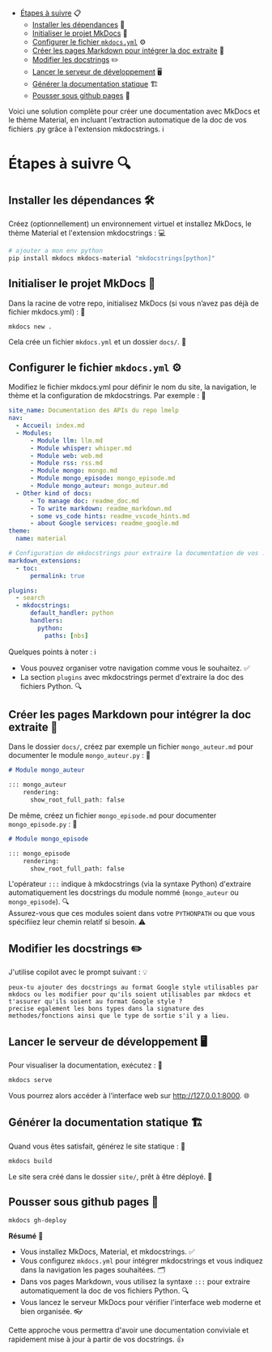 - [Étapes à suivre](#etapes-a-suivre) 📋
  - [Installer les dépendances](#installer-les-dependances) 🔧
  - [Initialiser le projet MkDocs](#initialiser-le-projet-mkdocs) 🚀
  - [Configurer le fichier `mkdocs.yml`](#configurer-le-fichier-mkdocsyml) ⚙️
  - [Créer les pages Markdown pour intégrer la doc extraite](#creer-les-pages-markdown-pour-integrer-la-doc-extraite) 📝
  - [Modifier les docstrings](#modifier-les-docstrings) ✏️
  - [Lancer le serveur de développement](#lancer-le-serveur-de-developpement) 🖥️
  - [Générer la documentation statique](#generer-la-documentation-statique) 🏗️
  - [Pousser sous github pages](#pousser-sous-github-pages) 🚢

Voici une solution complète pour créer une documentation avec MkDocs et le thème Material, en incluant l'extraction automatique de la doc de vos fichiers .py grâce à l'extension mkdocstrings. ℹ️

# Étapes à suivre 🔍

## Installer les dépendances 🛠️

Créez (optionnellement) un environnement virtuel et installez MkDocs, le thème Material et l'extension mkdocstrings : 💻

```bash
# ajouter a mon env python
pip install mkdocs mkdocs-material "mkdocstrings[python]"
```

## Initialiser le projet MkDocs 🚀

Dans la racine de votre repo, initialisez MkDocs (si vous n’avez pas déjà de fichier mkdocs.yml) : 📁

```bash
mkdocs new .
```

Cela crée un fichier `mkdocs.yml` et un dossier `docs/`. 📂

## Configurer le fichier `mkdocs.yml` ⚙️

Modifiez le fichier mkdocs.yml pour définir le nom du site, la navigation, le thème et la configuration de mkdocstrings. Par exemple : 📝

```yaml
site_name: Documentation des APIs du repo lmelp
nav:
  - Accueil: index.md
  - Modules:
      - Module llm: llm.md
      - Module whisper: whisper.md
      - Module web: web.md
      - Module rss: rss.md
      - Module mongo: mongo.md
      - Module mongo_episode: mongo_episode.md
      - Module mongo_auteur: mongo_auteur.md
  - Other kind of docs:
      - To manage doc: readme_doc.md
      - To write markdown: readme_markdown.md
      - some vs_code hints: readme_vscode_hints.md
      - about Google services: readme_google.md
theme:
  name: material

# Configuration de mkdocstrings pour extraire la documentation de vos .py
markdown_extensions:
  - toc:
      permalink: true

plugins:
  - search
  - mkdocstrings:
      default_handler: python
      handlers:
        python:
          paths: [nbs]  
```

Quelques points à noter : ℹ️

- Vous pouvez organiser votre navigation comme vous le souhaitez. ✅
- La section `plugins` avec mkdocstrings permet d'extraire la doc des fichiers Python. 🔍

## Créer les pages Markdown pour intégrer la doc extraite 📝

Dans le dossier `docs/`, créez par exemple un fichier `mongo_auteur.md` pour documenter le module `mongo_auteur.py` : 📄

```markdown
# Module mongo_auteur

::: mongo_auteur
    rendering:
      show_root_full_path: false
```

De même, créez un fichier `mongo_episode.md` pour documenter `mongo_episode.py` : 📄

```markdown
# Module mongo_episode

::: mongo_episode
    rendering:
      show_root_full_path: false
```

L'opérateur `:::` indique à mkdocstrings (via la syntaxe Python) d'extraire automatiquement les docstrings du module nommé (`mongo_auteur` ou `mongo_episode`). 🔍  
Assurez-vous que ces modules soient dans votre `PYTHONPATH` ou que vous spécifiiez leur chemin relatif si besoin. ⚠️

## Modifier les docstrings ✏️

J'utilise copilot avec le prompt suivant : 💡

```text
peux-tu ajouter des docstrings au format Google style utilisables par mkdocs ou les modifier pour qu'ils soient utilisables par mkdocs et t'assurer qu'ils soient au format Google style ?
precise egalement les bons types dans la signature des methodes/fonctions ainsi que le type de sortie s'il y a lieu.
```

## Lancer le serveur de développement 🖥️

Pour visualiser la documentation, exécutez : 👀

```bash
mkdocs serve
```

Vous pourrez alors accéder à l’interface web sur http://127.0.0.1:8000. 🌐

## Générer la documentation statique 🏗️

Quand vous êtes satisfait, générez le site statique : 🏁

```bash
mkdocs build
```

Le site sera créé dans le dossier `site/`, prêt à être déployé. 🚀

## Pousser sous github pages 🚢

```bash
mkdocs gh-deploy
```

**Résumé** 📝

- Vous installez MkDocs, Material, et mkdocstrings. ✅
- Vous configurez `mkdocs.yml` pour intégrer mkdocstrings et vous indiquez dans la navigation les pages souhaitées. 🗂️
- Dans vos pages Markdown, vous utilisez la syntaxe `:::` pour extraire automatiquement la doc de vos fichiers Python. 🔍
- Vous lancez le serveur MkDocs pour vérifier l'interface web moderne et bien organisée. 👓

Cette approche vous permettra d'avoir une documentation conviviale et rapidement mise à jour à partir de vos docstrings. 👍
